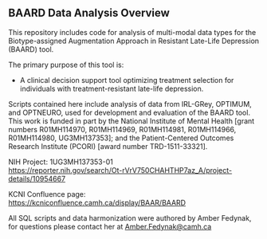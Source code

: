 ## BAARD Data Analysis Overview

This repository includes code for analysis of multi-modal data types for the Biotype-assigned Augmentation Approach in Resistant Late-Life Depression (BAARD) tool. 

The primary purpose of this tool is:
* A clinical decision support tool optimizing treatment selection for individuals with treatment-resistant late-life depression.
  
Scripts contained here include analysis of data from IRL-GRey, OPTIMUM, and OPTNEURO, used for development and evaluation of the BAARD tool.
This work is funded in part by the National Institute of Mental Health [grant numbers R01MH114970, R01MH114969, R01MH114981, R01MH114966, R01MH114980, UG3MH137353]; and the Patient-Centered Outcomes Research Institute (PCORI) [award number TRD-1511-33321].

NIH Project: 1UG3MH137353-01<br>
https://reporter.nih.gov/search/Ot-rVrV750CHAHTHP7az_A/project-details/10954667

KCNI Confluence page: 
https://kcniconfluence.camh.ca/display/BAAR/BAARD

All SQL scripts and data harmonization were authored by Amber Fedynak, for questions please contact her at Amber.Fedynak@camh.ca



